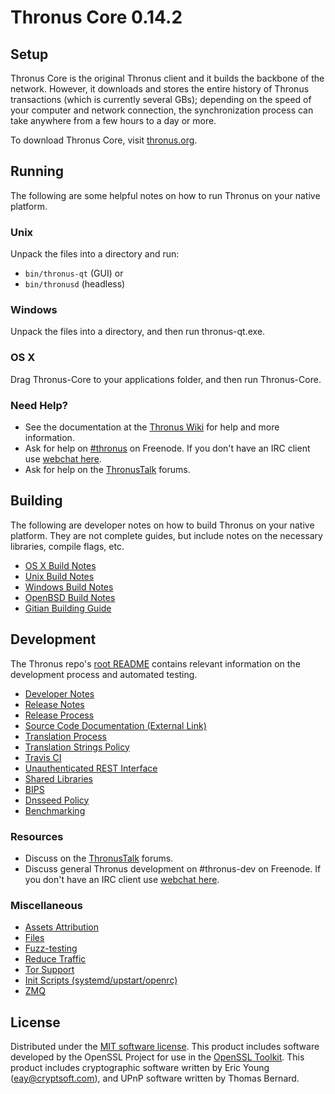 Thronus Core 0.14.2
=====================

Setup
---------------------
Thronus Core is the original Thronus client and it builds the backbone of the network. However, it downloads and stores the entire history of Thronus transactions (which is currently several GBs); depending on the speed of your computer and network connection, the synchronization process can take anywhere from a few hours to a day or more.

To download Thronus Core, visit [thronus.org](https://thronus.org).

Running
---------------------
The following are some helpful notes on how to run Thronus on your native platform.

### Unix

Unpack the files into a directory and run:

- `bin/thronus-qt` (GUI) or
- `bin/thronusd` (headless)

### Windows

Unpack the files into a directory, and then run thronus-qt.exe.

### OS X

Drag Thronus-Core to your applications folder, and then run Thronus-Core.

### Need Help?

* See the documentation at the [Thronus Wiki](https://thronus.info/)
for help and more information.
* Ask for help on [#thronus](http://webchat.freenode.net?channels=thronus) on Freenode. If you don't have an IRC client use [webchat here](http://webchat.freenode.net?channels=thronus).
* Ask for help on the [ThronusTalk](https://thronustalk.io/) forums.

Building
---------------------
The following are developer notes on how to build Thronus on your native platform. They are not complete guides, but include notes on the necessary libraries, compile flags, etc.

- [OS X Build Notes](build-osx.md)
- [Unix Build Notes](build-unix.md)
- [Windows Build Notes](build-windows.md)
- [OpenBSD Build Notes](build-openbsd.md)
- [Gitian Building Guide](gitian-building.md)

Development
---------------------
The Thronus repo's [root README](/README.md) contains relevant information on the development process and automated testing.

- [Developer Notes](developer-notes.md)
- [Release Notes](release-notes.md)
- [Release Process](release-process.md)
- [Source Code Documentation (External Link)](https://dev.visucore.com/thronus/doxygen/)
- [Translation Process](translation_process.md)
- [Translation Strings Policy](translation_strings_policy.md)
- [Travis CI](travis-ci.md)
- [Unauthenticated REST Interface](REST-interface.md)
- [Shared Libraries](shared-libraries.md)
- [BIPS](bips.md)
- [Dnsseed Policy](dnsseed-policy.md)
- [Benchmarking](benchmarking.md)

### Resources
* Discuss on the [ThronusTalk](https://thronustalk.io/) forums.
* Discuss general Thronus development on #thronus-dev on Freenode. If you don't have an IRC client use [webchat here](http://webchat.freenode.net/?channels=thronus-dev).

### Miscellaneous
- [Assets Attribution](assets-attribution.md)
- [Files](files.md)
- [Fuzz-testing](fuzzing.md)
- [Reduce Traffic](reduce-traffic.md)
- [Tor Support](tor.md)
- [Init Scripts (systemd/upstart/openrc)](init.md)
- [ZMQ](zmq.md)

License
---------------------
Distributed under the [MIT software license](/COPYING).
This product includes software developed by the OpenSSL Project for use in the [OpenSSL Toolkit](https://www.openssl.org/). This product includes
cryptographic software written by Eric Young ([eay@cryptsoft.com](mailto:eay@cryptsoft.com)), and UPnP software written by Thomas Bernard.
